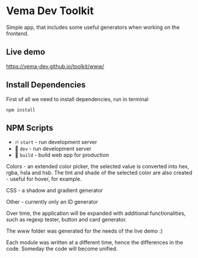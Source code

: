# Vema Dev Toolkit

Simple app, that includes some useful generators when working on the frontend.

## Live demo
https://vema-dev.github.io/toolkit/www/

## Install Dependencies

First of all we need to install dependencies, run in terminal
```
npm install
```

## NPM Scripts

* 🔥 `start` - run development server
* 🔧 `dev` - run development server
* 🔧 `build` - build web app for production

Colors - an extended color picker, the selected value is converted into hex, rgba, hsla and hsb. The tint and shade of the selected color are also created - useful for hover, for example.

CSS - a shadow and gradient generator

Other - currently only an ID generator

Over time, the application will be expanded with additional functionalities, such as regexp tester, button and card generator.

The www folder was generated for the needs of the live demo :)

Each module was written at a different time, hence the differences in the code. Someday the code will become unified.
